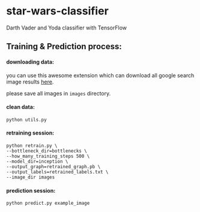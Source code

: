 # star-wars-classifier
Darth Vader and Yoda classifier with TensorFlow

## Training & Prediction process:

#### downloading data:
you can use this awesome extension which can download all
google search image results [here](https://chrome.google.com/webstore/detail/fatkun-batch-download-ima/nnjjahlikiabnchcpehcpkdeckfgnohf?hl=en).

please save all images in `images` directory.

#### clean data:
```
python utils.py
```

#### retraining session:
```
python retrain.py \
--bottleneck_dir=bottlenecks \
--how_many_training_steps 500 \
--model_dir=inception \
--output_graph=retrained_graph.pb \
--output_labels=retrained_labels.txt \
--image_dir images
```
#### prediction session:
```
python predict.py example_image
```